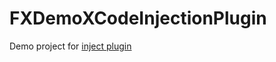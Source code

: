 # FXDemoXCodeInjectionPlugin

Demo project for [inject plugin](https://github.com/johnno1962/injectionforxcode)
